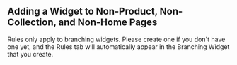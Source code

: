 ## Adding a Widget to Non-Product, Non-Collection, and Non-Home Pages

Rules only apply to branching widgets. Please create one if you don't have one yet, and the Rules tab will automatically appear in the Branching Widget that you create.